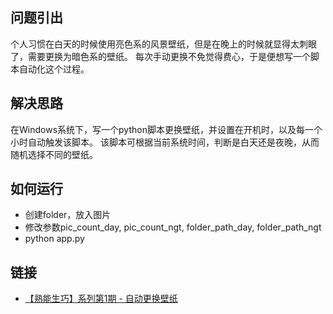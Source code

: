 ## 问题引出
个人习惯在白天的时候使用亮色系的风景壁纸，但是在晚上的时候就显得太刺眼了，需要更换为暗色系的壁纸。
每次手动更换不免觉得费心，于是便想写一个脚本自动化这个过程。

## 解决思路
在Windows系统下，写一个python脚本更换壁纸，并设置在开机时，以及每一个小时自动触发该脚本。
该脚本可根据当前系统时间，判断是白天还是夜晚，从而随机选择不同的壁纸。

## 如何运行
- 创建folder，放入图片
- 修改参数pic_count_day, pic_count_ngt, folder_path_day, folder_path_ngt
- python app.py

## 链接
- [【熟能生巧】系列第1期 - 自动更换壁纸](https://www.cnblogs.com/maxstack/p/9323291.html)
